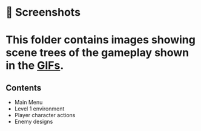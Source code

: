 # 📸 Screenshots
# This folder contains  images showing scene trees of the gameplay shown in the [GIFs](../gifs/).

## Contents

- Main Menu
- Level 1 environment
- Player character actions
- Enemy designs
